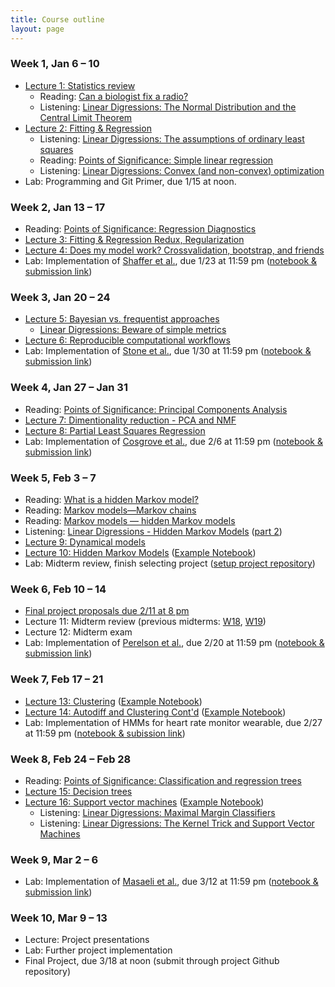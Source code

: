 ```yaml
---
title: Course outline
layout: page
---
```


### Week 1, Jan 6 – 10

- [Lecture 1: Statistics review](../public/Wk1-Lecture1.pdf)
  - Reading: [Can a biologist fix a radio?](https://www.cell.com/cancer-cell/fulltext/S1535-6108(02)00133-2)
  - Listening: [Linear Digressions: The Normal Distribution and the Central Limit Theorem](http://lineardigressions.com/episodes/2018/12/9/the-normal-distribution-and-the-central-limit-theorem)
- [Lecture 2: Fitting & Regression](../public/Wk1-Lecture2.pdf)
  - Listening: [Linear Digressions: The assumptions of ordinary least squares](http://lineardigressions.com/episodes/2019/1/12/the-assumptions-of-ordinary-least-squares)
  - Reading: [Points of Significance: Simple linear regression](http://www.nature.com/nmeth/journal/v12/n11/full/nmeth.3627.html)
  - Listening: [Linear Digressions: Convex (and non-convex) optimization](http://lineardigressions.com/episodes/2018/12/16/convex-and-non-convex-optimization)
- Lab: Programming and Git Primer, due 1/15 at noon.

### Week 2, Jan 13 – 17

- Reading: [Points of Significance: Regression Diagnostics](https://www.nature.com/nmeth/journal/v13/n5/abs/nmeth.3854.html)
- [Lecture 3: Fitting & Regression Redux, Regularization](../public/Wk2-Lecture3.pdf)
- [Lecture 4: Does my model work? Crossvalidation, bootstrap, and friends](../public/Wk2-Lecture4.pdf)
- Lab: Implementation of [Shaffer et al.](https://www.nature.com/nature/journal/v546/n7658/abs/nature22794.html), due 1/23 at 11:59 pm ([notebook & submission link](https://classroom.github.com/a/MNBoffaD))

### Week 3, Jan 20 – 24

- [Lecture 5: Bayesian vs. frequentist approaches](../public/Wk3-Lecture5.pdf)
  - [Linear Digressions: Beware of simple metrics](http://lineardigressions.com/episodes/2019/12/22/data-scientists-beware-of-simple-metrics)
- [Lecture 6: Reproducible computational workflows](../public/Wk3-Lecture6.pdf)
- Lab: Implementation of [Stone et al.](http://www.sciencedirect.com/science/article/pii/S0006349501758997), due 1/30 at 11:59 pm ([notebook & submission link](https://classroom.github.com/a/jb4_545N))

### Week 4, Jan 27 – Jan 31

- Reading: [Points of Significance: Principal Components Analysis](https://www.nature.com/articles/nmeth.4346)
- [Lecture 7: Dimentionality reduction - PCA and NMF](../public/Wk4-Lecture7.pdf)
- [Lecture 8: Partial Least Squares Regression](../public/Wk4-Lecture8.pdf)
- Lab: Implementation of [Cosgrove et al.](http://pubs.rsc.org/en/Content/ArticleLanding/2010/MB/b926287c), due 2/6 at 11:59 pm ([notebook & submission link](https://classroom.github.com/a/zIMw47vi))

### Week 5, Feb 3 – 7

- Reading: [What is a hidden Markov model?](https://www.nature.com/articles/nbt1004-1315)
- Reading: [Markov models—Markov chains](https://www.nature.com/articles/s41592-019-0476-x)
- Reading: [Markov models — hidden Markov models](https://www.nature.com/articles/s41592-019-0532-6)
- Listening: [Linear Digressions - Hidden Markov Models](http://lineardigressions.com/episodes/2016/2/23/introducing-hidden-markov-models-hmm-part-1) ([part 2](http://lineardigressions.com/episodes/2016/2/23/genetics-and-um-detection-hmms-part-2))
- [Lecture 9: Dynamical models](../public/Wk5-Lecture09.pdf)
- [Lecture 10: Hidden Markov Models](../public/Wk5-Lecture10.pdf) ([Example Notebook](https://github.com/aarmey/ml-for-bioe/blob/master/website/public/examples/HMMs-example.ipynb))
- Lab: Midterm review, finish selecting project ([setup project repository](https://classroom.github.com/g/Qo5Y8tjq))

### Week 6, Feb 10 – 14

- [Final project proposals due 2/11 at 8 pm](https://ccle.ucla.edu/mod/assign/view.php?id=2701619)
- Lecture 11: Midterm review (previous midterms: [W18](../files/midterm-W18.pdf), [W19](../files/midterm-W19.pdf))
- Lecture 12: Midterm exam
- Lab: Implementation of [Perelson et al.](http://science.sciencemag.org/content/271/5255/1582), due 2/20 at 11:59 pm ([notebook & submission link](https://classroom.github.com/a/BjiGNFmn))


### Week 7, Feb 17 – 21

- [Lecture 13: Clustering](../public/Wk7-Lecture13.pdf) ([Example Notebook](https://github.com/aarmey/ml-for-bioe/blob/master/website/public/examples/K-Means.ipynb))
- [Lecture 14: Autodiff and Clustering Cont'd](../public/Wk7-Lecture14.pdf) ([Example Notebook](https://github.com/aarmey/ml-for-bioe/blob/master/website/public/examples/Gaussian-Mixtures.ipynb))
- Lab: Implementation of HMMs for heart rate monitor wearable, due 2/27 at 11:59 pm ([notebook & subission link](https://classroom.github.com/a/wpHe0iZd))

### Week 8, Feb 24 – Feb 28

- Reading: [Points of Significance: Classification and regression trees](https://www.nature.com/nmeth/journal/v14/n8/full/nmeth.4370.html)
- [Lecture 15: Decision trees](../public/Wk8-Lecture15.pdf)
- [Lecture 16: Support vector machines](../public/Wk8-Lecture16.pdf) ([Example Notebook](https://github.com/aarmey/ml-for-bioe/blob/master/website/public/examples/SVMs-example.ipynb))
  - Listening: [Linear Digressions: Maximal Margin Classifiers](http://lineardigressions.com/episodes/2017/12/3/maximal-margin-classifiers)
  - Listening: [Linear Digressions: The Kernel Trick and Support Vector Machines](http://lineardigressions.com/episodes/2017/12/10/the-kernel-trick-and-support-vector-machines)

### Week 9, Mar 2 – 6

- Lab: Implementation of [Masaeli et al.](https://www.nature.com/articles/srep37863), due 3/12 at 11:59 pm ([notebook & submission link](https://classroom.github.com/a/pO97IDpb))

### Week 10, Mar 9 – 13

- Lecture: Project presentations
- Lab: Further project implementation
- Final Project, due 3/18 at noon (submit through project Github repository)
